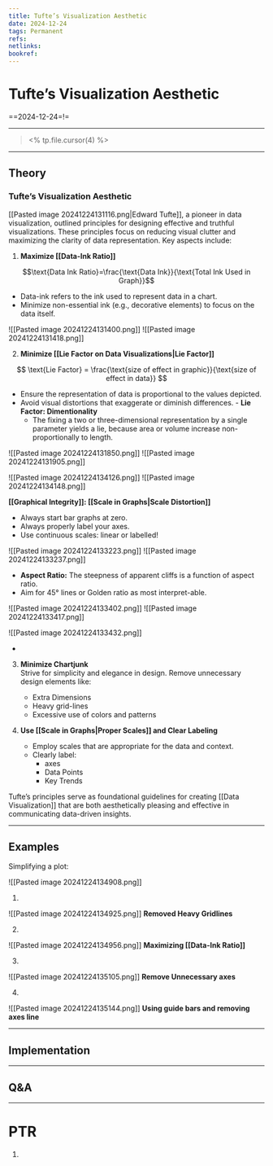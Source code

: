 ```yaml
---
title: Tufte’s Visualization Aesthetic
date: 2024-12-24
tags: Permanent
refs: 
netlinks:
bookref: 
---
```

# Tufte’s Visualization Aesthetic
==2024-12-24=!=

---
> <% tp.file.cursor(4) %>

---
## Theory
### Tufte’s Visualization Aesthetic

[[Pasted image 20241224131116.png|Edward Tufte]], a pioneer in data visualization, outlined principles for designing effective and truthful visualizations. These principles focus on reducing visual clutter and maximizing the clarity of data representation. Key aspects include:

1. **Maximize [[Data-Ink Ratio]]**  

$$\text{Data Ink Ratio}=\frac{\text{Data Ink}}{\text{Total Ink Used in Graph}}$$

   - Data-ink refers to the ink used to represent data in a chart.  
   - Minimize non-essential ink (e.g., decorative elements) to focus on the data itself.

![[Pasted image 20241224131400.png]]
![[Pasted image 20241224131418.png]]

2. **Minimize [[Lie Factor on Data Visualizations|Lie Factor]]**  

$$
\text{Lie Factor} = \frac{\text{size of effect in graphic}}{\text{size of effect in data}}
$$

   - Ensure the representation of data is proportional to the values depicted.  
   - Avoid visual distortions that exaggerate or diminish differences.
	- **Lie Factor: Dimentionality**
		- The fixing a two or three-dimensional representation by a single parameter yields a lie, because area or volume increase non-proportionally to length.

![[Pasted image 20241224131850.png]]
![[Pasted image 20241224131905.png]]

![[Pasted image 20241224134126.png]]
![[Pasted image 20241224134148.png]]

**[[Graphical Integrity]]: [[Scale in Graphs|Scale Distortion]]**
- Always start bar graphs at zero.
- Always properly label your axes.
- Use continuous scales: linear or labelled! 

![[Pasted image 20241224133223.png]]
![[Pasted image 20241224133237.png]]


- **Aspect Ratio:** The steepness of apparent cliffs is a function of aspect ratio.
- Aim for 45° lines or Golden ratio as most interpret-able.

![[Pasted image 20241224133402.png]]
![[Pasted image 20241224133417.png]]

![[Pasted image 20241224133432.png]]

- 


3. **Minimize Chartjunk**  
Strive for simplicity and elegance in design. Remove unnecessary design elements like:
   - Extra Dimensions
   - Heavy grid-lines
   - Excessive use of colors and patterns 

4. **Use [[Scale in Graphs|Proper Scales]] and Clear Labeling**  
   - Employ scales that are appropriate for the data and context.  
   - Clearly label:
	   - axes
	   - Data Points
	   - Key Trends

Tufte’s principles serve as foundational guidelines for creating [[Data Visualization]] that are both aesthetically pleasing and effective in communicating data-driven insights.

---
## Examples
Simplifying a plot:

![[Pasted image 20241224134908.png]]

1. 

![[Pasted image 20241224134925.png]]
**Removed Heavy Gridlines**

2. 

![[Pasted image 20241224134956.png]]
**Maximizing [[Data-Ink Ratio]]**

3. 

![[Pasted image 20241224135105.png]]
**Remove Unnecessary axes**

4. 

![[Pasted image 20241224135144.png]]
**Using guide bars and removing axes line**



---
## Implementation



---
## Q&A



---
# PTR

1. 
